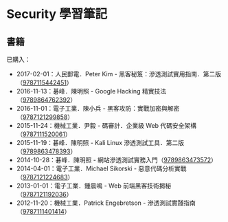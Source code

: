 # Security 學習筆記

## 書籍

已購入：

* 2017-02-01：人民郵電．Peter Kim - 黑客秘笈：滲透測試實用指南．第二版（[9787115442451](https://book.douban.com/subject/27075406/)）
* 2016-11-13：碁峰．陳明照 - Google Hacking 精實技法（[9789864762392](https://www.tenlong.com.tw/products/9789864762392)）
* 2016-11-01：電子工業．陳小兵 - 黑客攻防：實戰加密與解密（[9787121299858](https://book.douban.com/subject/26921711/)）
* 2015-11-24：機械工業．尹毅 - 碼審計．企業級 Web 代碼安全架構（[9787111520061](https://book.douban.com/subject/26673087/)）
* 2015-11-19：碁峰．陳明照 - Kali Linux 滲透測試工具．第二版（[9789863478393](https://www.tenlong.com.tw/products/9789863478393)）
* 2014-10-28：碁峰．陳明照 - 網站滲透測試實務入門（[9789863473572](https://www.tenlong.com.tw/products/9789863473572)）
* 2014-04-01：電子工業．Michael Sikorski - 惡意代碼分析實戰（[9787121224683](https://book.douban.com/subject/25868289/)）
* 2013-01-01：電子工業．鍾晨鳴 - Web 前端黑客技術揭秘（[9787121192036](https://book.douban.com/subject/20451827/)）
* 2012-11-20：機械工業．Patrick Engebretson - 滲透測試實踐指南（[9787111401414](https://book.douban.com/subject/20366359/)）



